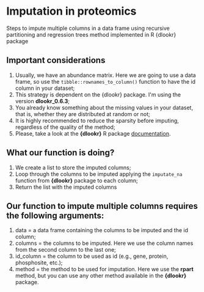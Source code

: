 # Imputation in proteomics
Steps to impute multiple columns in a data frame using recursive partitioning and regression trees method implemented in R {dlookr} package

## Important considerations
1. Usually, we have an abundance matrix. Here we are going to use a data frame, so use the `tibble::rownames_to_column()` function to have the id column in your dataset;
2. This strategy is dependent on the {dlookr} package. I'm using the version **dlookr_0.6.3**;
3. You already know something about the missing values in your dataset, that is, whether they are distributed at random or not;
4. It is highly recommended to reduce the sparsity before imputing, regardless of the quality of the method;
5. Please, take a look at the **{dlookr}** R package [documentation](https://choonghyunryu.github.io/dlookr/).

## What our function is doing?
1. We create a list to store the imputed columns;
2. Loop through the columns to be imputed applying the `imputate_na` function from **{dlookr}** package to each column;
3. Return the list with the imputed columns

## Our function to impute multiple columns requires the following arguments:
1. data = a data frame containing the columns to be imputed and the id column;
2. columns = the columns to be imputed. Here we use the column names from the second column to the last one;
3. id_column = the column to be used as id (e.g., gene, protein, phosphosite, etc.);
4. method = the method to be used for imputation. Here we use the **rpart** method, but you can use any other method available in the **{dlookr}** package.
